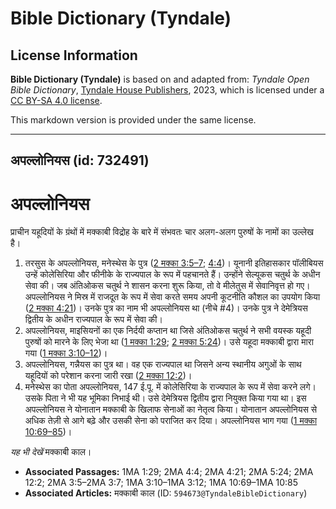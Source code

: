 # Bible Dictionary (Tyndale)

## License Information

**Bible Dictionary (Tyndale)** is based on and adapted from: _Tyndale Open Bible Dictionary_, [Tyndale House Publishers](https://tyndaleopenresources.com/), 2023, which is licensed under a [CC BY-SA 4.0 license](https://creativecommons.org/licenses/by-sa/4.0/legalcode.en).

This markdown version is provided under the same license.



--------------------------------

## अपल्लोनियस (id: 732491)

अपल्लोनियस
==========

प्राचीन यहूदियों के ग्रंथों में मक्काबी विद्रोह के बारे में संभवतः चार अलग\-अलग पुरुषों के नामों का उल्लेख है।

1. तरसुस के अपल्लोनियस, मनेस्थेस के पुत्र ([2 मक्का 3:5–7](https://ref.ly/2Macc3:5-2Macc3:7); [4:4](https://ref.ly/2Macc4:4))। यूनानी इतिहासकार पॉलीबियस उन्हें कोलेसिरिया और फीनीके के राज्यपाल के रूप में पहचानते हैं। उन्होंने सेल्यूकस चतुर्थ के अधीन सेवा की। जब अंतिओकस चतुर्थ ने शासन करना शुरू किया, तो वे मीलेतुस में सेवानिवृत्त हो गए। अपल्लोनियस ने मिस्र में राजदूत के रूप में सेवा करते समय अपनी कूटनीति कौशल का उपयोग किया ([2 मक्का 4:21](https://ref.ly/2Macc4:21))। उनके पुत्र का नाम भी अपल्लोनियस था (नीचे \#4\)। उनके पुत्र ने देमेत्रियस द्वितीय के अधीन राज्यपाल के रूप में सेवा की।
2. अपल्लोनियस, माइसियनों का एक निर्दयी कप्तान था जिसे अंतिओकस चतुर्थ ने सभी वयस्क यहूदी पुरुषों को मारने के लिए भेजा था ([1 मक्का 1:29](https://ref.ly/1Macc1:29); [2 मक्का 5:24](https://ref.ly/2Macc5:24))। उसे यहूदा मक्काबी द्वारा मारा गया ([1 मक्का 3:10–12](https://ref.ly/1Macc3:10-1Macc3:12))।
3. अपल्लोनियस, गन्नैयस का पुत्र था। वह एक राज्यपाल था जिसने अन्य स्थानीय अगुओं के साथ यहूदियों को परेशान करना जारी रखा ([2 मक्का 12:2](https://ref.ly/2Macc12:2))।
4. मनेस्थेस का पोता अपल्लोनियस, 147 ई.पू. में कोलेसिरिया के राज्यपाल के रूप में सेवा करने लगे। उसके पिता ने भी यह भूमिका निभाई थी। उसे देमेत्रियस द्वितीय द्वारा नियुक्त किया गया था। इस अपल्लोनियस ने योनातान मक्काबी के खिलाफ सेनाओं का नेतृत्व किया। योनातान अपल्लोनियस से अधिक तेज़ी से आगे बढ़े और उसकी सेना को पराजित कर दिया। अपल्लोनियस भाग गया ([1 मक्का 10:69–85](https://ref.ly/1Macc10:69-1Macc10:85))।

*यह भी देखें* मक्काबी काल। 

* **Associated Passages:** 1MA 1:29; 2MA 4:4; 2MA 4:21; 2MA 5:24; 2MA 12:2; 2MA 3:5–2MA 3:7; 1MA 3:10–1MA 3:12; 1MA 10:69–1MA 10:85
* **Associated Articles:** मक्काबी काल (ID: `594673@TyndaleBibleDictionary`)

